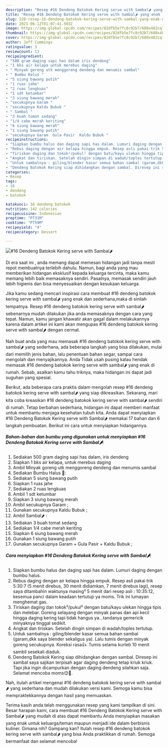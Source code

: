 ```yaml
---
description: "Resep #16 Dendeng Batokok Kering serve with Sambal🌶 yang enak Untuk Jualan"
title: "Resep #16 Dendeng Batokok Kering serve with Sambal🌶 yang enak Untuk Jualan"
slug: 220-resep-16-dendeng-batokok-kering-serve-with-sambal-yang-enak-untuk-jualan
date: 2021-06-12T01:07:41.503Z
image: https://img-global.cpcdn.com/recipes/82dfb5e7fc8c92b7/680x482cq70/16-dendeng-batokok-kering-serve-with-sambal🌶-foto-resep-utama.jpg
thumbnail: https://img-global.cpcdn.com/recipes/82dfb5e7fc8c92b7/680x482cq70/16-dendeng-batokok-kering-serve-with-sambal🌶-foto-resep-utama.jpg
cover: https://img-global.cpcdn.com/recipes/82dfb5e7fc8c92b7/680x482cq70/16-dendeng-batokok-kering-serve-with-sambal🌶-foto-resep-utama.jpg
author: Jeff Cummings
ratingvalue: 3
reviewcount: 13
recipeingredient:
- "500 gram daging sapi has dalam iris dendeng"
- "1 bks air kelapa untuk merebus daging"
- " Minyak goreng utk menggoreng dendeng dan menumis sambal"
- " Bumbu Halus "
- "5 siung bawang putih"
- "1 ruas jahe"
- "2 ruas lengkuas"
- "1 sdt ketumbar"
- "3 siung bawang merah"
- "secukupnya Garam "
- "secukupnya Kaldu Bubuk "
- " Sambal "
- "3 buah tomat sedang"
- "1/4 cabe merah keriting"
- "6 siung bawang merah"
- "1 siung bawang putih"
- "secukupnya Garam  Gula Pasir  Kaldu Bubuk "
recipeinstructions:
- "Siapkan bumbu halus dan daging sapi has dalam. Lumuri daging dengan bumbu halus."
- "Rebus daging dengan air kelapa hingga empuk. Resep asli pakai trik 5:30:7 (5 menit direbus, 30 menit didiamkan, 7 menit direbus lagi), resep saya ditambahin waktunya masing² 5 menit dari resep asli : 10:35:12, kesemua panci dalam keadaan tertutup ya moms. Trik ini lumayan menghemat gas."
- "Tiriskan daging dan tokok²/pukul² dengan batu/kayu ulekan hingga tipis dan melebar. Goreng selayang dengan minyak panas dan api kecil hingga daging kering tapi tidak hangus ya...tandanya gemericik minyaknya tinggal sedikit."
- "Angkat dan tiriskan. Setelah dingin simpan di wadah/toples tertutup."
- "Untuk sambalnya : giling/blender kasar semua bahan sambal (garam,dkk saya blender sekaligus ya). Lalu tumis dengan minyak goreng secukupnya. Koreksi rasa👍. Tumis selama kurleb 10 menit sambil sesekali diaduk."
- "Dendeng Batokok Kering siap dihidangkan dengan sambal. Diresep ini sambal saya sajikan terpisah agar daging dendeng tetap kriuk kriuk. Tapi jika ingin dicampurkan dengan daging dendeng silahkan saja. Selamat mencoba moms😊🙏."
categories:
- Resep
tags:
- 16
- dendeng
- batokok

katakunci: 16 dendeng batokok 
nutrition: 142 calories
recipecuisine: Indonesian
preptime: "PT31M"
cooktime: "PT59M"
recipeyield: "4"
recipecategory: Dessert

---
```



![#16 Dendeng Batokok Kering serve with Sambal🌶](https://img-global.cpcdn.com/recipes/82dfb5e7fc8c92b7/680x482cq70/16-dendeng-batokok-kering-serve-with-sambal🌶-foto-resep-utama.jpg)

Di era  saat ini , anda memang dapat memesan hidangan jadi tanpa mesti repot membuatnya terlebih dahulu. Namun, bagi anda yang mau memberikan hidangan eksklusif kepada keluarga tercinta, maka kamu memang lebih baik memasaknya sendiri. Pasalnya, memasak sendiri jauh lebih higienis dan bisa menyesuaikan dengan kesukaan keluarga.

Jika kamu sedang mencari inspirasi cara membuat #16 dendeng batokok kering serve with sambal🌶 yang enak dan sederhana,maka di sinilah tempatnya. Resep #16 dendeng batokok kering serve with sambal🌶  sebenarnya mudah dilakukan jika anda memasaknya dengan cara yang tepat. Namun, kamu jangan khawatir akan gagal dalam melakukannya 
karena dalam artikel ini kami akan mengupas #16 dendeng batokok kering serve with sambal🌶 dengan cermat.  



Nah buat anda yang mau memasak #16 dendeng batokok kering serve with sambal🌶 yang sederhana, ada beberapa langkah yang bisa dilakukan, mulai dari memilih jenis bahan, lalu penentuan bahan segar, sampai cara mengolah dan menyajikannya. Anda Tidak usah pusing kalau hendak memasak #16 dendeng batokok kering serve with sambal🌶 yang enak di rumah. Sebab, asalkan kamu  tahu triknya, maka hidangan ini dapat jadi suguhan yang spesial.

Berikut, ada beberapa cara praktis  dalam mengolah resep #16 dendeng batokok kering serve with sambal🌶 yang siap dikreasikan. Sekarang, mari kita coba kreasikan #16 dendeng batokok kering serve with sambal🌶 sendiri di rumah. Tetap berbahan sederhana, hidangan ini dapat memberi manfaat untuk membantu menjaga kesehatan tubuh kita. Anda dapat menyiapkan #16 Dendeng Batokok Kering serve with Sambal🌶 memakai 17 bahan dan 6 langkah pembuatan. Berikut ini cara untuk menyiapkan hidangannya.

<!--inarticleads1-->

##### Bahan-bahan dan bumbu yang digunakan untuk menyiapkan #16 Dendeng Batokok Kering serve with Sambal🌶:

1. Sediakan 500 gram daging sapi has dalam, iris dendeng
1. Siapkan 1 bks air kelapa, untuk merebus daging
1. Ambil  Minyak goreng utk menggoreng dendeng dan menumis sambal
1. Sediakan  Bumbu Halus 🌸:
1. Sediakan 5 siung bawang putih
1. Siapkan 1 ruas jahe
1. Sediakan 2 ruas lengkuas
1. Ambil 1 sdt ketumbar
1. Siapkan 3 siung bawang merah
1. Ambil secukupnya Garam ;
1. Gunakan secukupnya Kaldu Bubuk ;
1. Ambil  Sambal🌶 :
1. Sediakan 3 buah tomat sedang
1. Sediakan 1/4 cabe merah keriting
1. Siapkan 6 siung bawang merah
1. Gunakan 1 siung bawang putih
1. Gunakan secukupnya Garam + Gula Pasir + Kaldu Bubuk ;




<!--inarticleads2-->

##### Cara menyiapkan #16 Dendeng Batokok Kering serve with Sambal🌶:

1. Siapkan bumbu halus dan daging sapi has dalam. Lumuri daging dengan bumbu halus.
1. Rebus daging dengan air kelapa hingga empuk. Resep asli pakai trik 5:30:7 (5 menit direbus, 30 menit didiamkan, 7 menit direbus lagi), resep saya ditambahin waktunya masing² 5 menit dari resep asli : 10:35:12, kesemua panci dalam keadaan tertutup ya moms. Trik ini lumayan menghemat gas.
1. Tiriskan daging dan tokok²/pukul² dengan batu/kayu ulekan hingga tipis dan melebar. Goreng selayang dengan minyak panas dan api kecil hingga daging kering tapi tidak hangus ya...tandanya gemericik minyaknya tinggal sedikit.
1. Angkat dan tiriskan. Setelah dingin simpan di wadah/toples tertutup.
1. Untuk sambalnya : giling/blender kasar semua bahan sambal (garam,dkk saya blender sekaligus ya). Lalu tumis dengan minyak goreng secukupnya. Koreksi rasa👍. Tumis selama kurleb 10 menit sambil sesekali diaduk.
1. Dendeng Batokok Kering siap dihidangkan dengan sambal. Diresep ini sambal saya sajikan terpisah agar daging dendeng tetap kriuk kriuk. Tapi jika ingin dicampurkan dengan daging dendeng silahkan saja. Selamat mencoba moms😊🙏.




Nah, itulah artikel mengenai  #16 dendeng batokok kering serve with sambal🌶  yang sederhana dan mudah dilakukan versi kami. Semoga kamu bisa mempraktekkannya dengan hasil yang memuaskan. 

Terima kasih anda telah menggunakan resep yang kami tampilkan di sini. Besar harapan kami, cara membuat  #16 Dendeng Batokok Kering serve with Sambal🌶 yang mudah di atas dapat membantu Anda menyiapkan masakan yang enak untuk keluarga/teman maupun menjadi ide dalam berbisnis kuliner. Gimana nih? Gampang kan? Itulah resep #16 dendeng batokok kering serve with sambal🌶 yang bisa Anda praktikkan di rumah. Semoga bermanfaat dan selamat mencoba!

